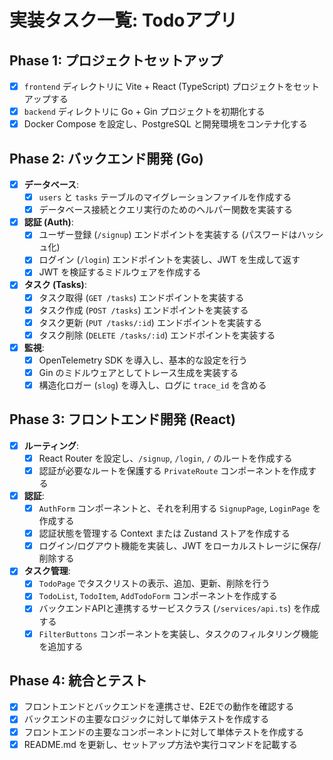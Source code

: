 # 実装タスク一覧: Todoアプリ

## Phase 1: プロジェクトセットアップ

-   [x] `frontend` ディレクトリに Vite + React (TypeScript) プロジェクトをセットアップする
-   [x] `backend` ディレクトリに Go + Gin プロジェクトを初期化する
-   [x] Docker Compose を設定し、PostgreSQL と開発環境をコンテナ化する

## Phase 2: バックエンド開発 (Go)

-   [x] **データベース**:
    -   [x] `users` と `tasks` テーブルのマイグレーションファイルを作成する
    -   [x] データベース接続とクエリ実行のためのヘルパー関数を実装する
-   [x] **認証 (Auth)**:
    -   [x] ユーザー登録 (`/signup`) エンドポイントを実装する (パスワードはハッシュ化)
    -   [x] ログイン (`/login`) エンドポイントを実装し、JWT を生成して返す
    -   [x] JWT を検証するミドルウェアを作成する
-   [x] **タスク (Tasks)**:
    -   [x] タスク取得 (`GET /tasks`) エンドポイントを実装する
    -   [x] タスク作成 (`POST /tasks`) エンドポイントを実装する
    -   [x] タスク更新 (`PUT /tasks/:id`) エンドポイントを実装する
    -   [x] タスク削除 (`DELETE /tasks/:id`) エンドポイントを実装する
-   [x] **監視**:
    -   [x] OpenTelemetry SDK を導入し、基本的な設定を行う
    -   [x] Gin のミドルウェアとしてトレース生成を実装する
    -   [x] 構造化ロガー (`slog`) を導入し、ログに `trace_id` を含める

## Phase 3: フロントエンド開発 (React)

-   [x] **ルーティング**:
    -   [x] React Router を設定し、`/signup`, `/login`, `/` のルートを作成する
    -   [x] 認証が必要なルートを保護する `PrivateRoute` コンポーネントを作成する
-   [x] **認証**:
    -   [x] `AuthForm` コンポーネントと、それを利用する `SignupPage`, `LoginPage` を作成する
    -   [x] 認証状態を管理する Context または Zustand ストアを作成する
    -   [x] ログイン/ログアウト機能を実装し、JWT をローカルストレージに保存/削除する
-   [x] **タスク管理**:
    -   [x] `TodoPage` でタスクリストの表示、追加、更新、削除を行う
    -   [x] `TodoList`, `TodoItem`, `AddTodoForm` コンポーネントを作成する
    -   [x] バックエンドAPIと連携するサービスクラス (`/services/api.ts`) を作成する
    -   [x] `FilterButtons` コンポーネントを実装し、タスクのフィルタリング機能を追加する

## Phase 4: 統合とテスト

-   [x] フロントエンドとバックエンドを連携させ、E2Eでの動作を確認する
-   [x] バックエンドの主要なロジックに対して単体テストを作成する
-   [x] フロントエンドの主要なコンポーネントに対して単体テストを作成する
-   [x] README.md を更新し、セットアップ方法や実行コマンドを記載する